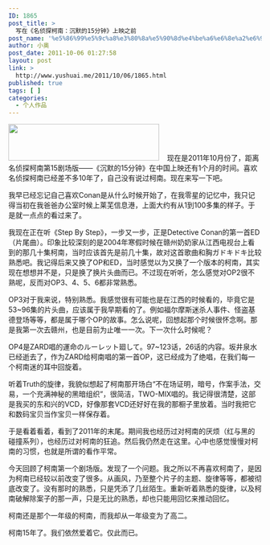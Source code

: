 ```yaml
---
ID: 1865
post_title: >
  写在《名侦探柯南：沉默的15分钟》上映之前
post_name: '%e5%86%99%e5%9c%a8%e3%80%8a%e5%90%8d%e4%be%a6%e6%8e%a2%e6%9f%af%e5%8d%9715%ef%bc%9a%e6%b2%89%e9%bb%98%e7%9a%8415%e5%88%86%e9%92%9f%e3%80%8b%e4%b9%8b%e5%89%8d'
author: 小奥
post_date: 2011-10-06 01:27:58
layout: post
link: >
  http://www.yushuai.me/2011/10/06/1865.html
published: true
tags: [ ]
categories:
  - 个人作品
---
```

<img class="size-medium wp-image-1866 alignleft" title="QQ截图20111006005115" src="https://dqhplhzz2008-1251830035.cos.ap-guangzhou.myqcloud.com/wp-content/uploads/2011/10/QQ截图20111006005115-300x73.jpg" alt="" width="300" height="73" />    现在是2011年10月份了，距离名侦探柯南第15剧场版——《沉默的15分钟》在中国上映还有1个月的时间。喜欢名侦探柯南已经差不多10年了，自己没有说过柯南。现在来写一下吧。<!--more-->

我早已经忘记自己喜欢Conan是从什么时候开始了，在我零星的记忆中，我只记得当初在我爸爸办公室时候上莱芜信息港，上面大约有从1到100多集的样子。于是就一点点的看过来了。

我现在正在听《Step By Step》，一步又一步，正是Detective Conan的第一首ED（片尾曲）。印象比较深刻的是2004年寒假时候在赣州奶奶家从江西电视台上看到的那几十集柯南，当时应该首先是前几十集，故对这首歌曲和胸ガドキドキ比较熟悉吧。我记得后来又换了OP和ED，当时感觉以为又换了一个版本的柯南，其实现在想想并不是，只是换了换片头曲而已。不过现在听听，怎么感觉对OP2很不熟呢，反而对OP3、4、5、6都非常熟悉。

OP3对于我来说，特别熟悉。我感觉很有可能也是在江西的时候看的，毕竟它是53~96集的片头曲，应该属于我早期看的了。例如福尔摩斯迷杀人事件、怪盗基德登场等等，都是属于哪个OP的故事。怎么说呢，回想起那个时候很怀念啊。那是我第一次去赣州，也是目前为止唯一一次。下一次什么时候呢？

OP4是ZARD唱的運命のルーレット廻して。97~123话，26话的内容。坂井泉水已经逝去了，作为ZARD给柯南唱的第一首OP，这已经成为了绝唱，在我们每一个柯南迷的耳中回旋着。

听着Truth的旋律，我貌似想起了柯南那开场白“不在场证明，暗号，作案手法，交易，一个充满神秘的黑暗组织”，很简洁，TWO-MIX唱的。我记得很清楚，这部是我买的东和兴的VCD，好像那套VCD还好好在我的那橱子里放着。当时我把它和数码宝贝当作宝贝一样保存着。

于是看着看着，看到了2011年的末尾。期间我也经历过对柯南的厌烦（红与黑的碰撞系列），也经历过对柯南的狂追。然后我仍然走在这里。心中也感觉慢慢对柯南的习惯，也就是所谓的看作平常。

今天回顾了柯南第一个剧场版。发现了一个问题。我之所以不再喜欢柯南了，是因为柯南已经较以前改变了很多。从画风，乃至整个片子的主题、旋律等等，都被彻底改变了。没有那时的熟悉，只是凭添了几丝陌生。重新听着熟悉的旋律，以及柯南破解除案子的那一声，只是无比的熟悉，却也只能用回忆来推动回忆。

柯南还是那个一年级的柯南，而我却从一年级变为了高二。

柯南15年了。我们依然爱着它。仅此而已。